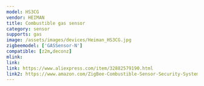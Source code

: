 ```yaml
---
model: HS3CG
vendor: HEIMAN
title: Combustible gas sensor
category: sensor
supports: gas
image: /assets/images/devices/Heiman_HS3CG.jpg
zigbeemodel: ['GASSensor-N']
compatible: [z2m,deconz]
mlink: 
link: 
link: https://www.aliexpress.com/item/32882579190.html
link2: https://www.amazon.com/ZigBee-Combustible-Sensor-Security-System-HS3CG/dp/B07CVFY8Z8/
---
```

